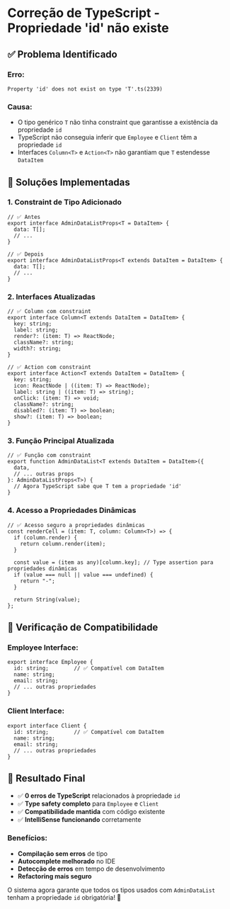 # Correção de TypeScript - Propriedade 'id' não existe

## ✅ Problema Identificado

### **Erro:**
```
Property 'id' does not exist on type 'T'.ts(2339)
```

### **Causa:**
- O tipo genérico `T` não tinha constraint que garantisse a existência da propriedade `id`
- TypeScript não conseguia inferir que `Employee` e `Client` têm a propriedade `id`
- Interfaces `Column<T>` e `Action<T>` não garantiam que `T` estendesse `DataItem`

## 🔧 Soluções Implementadas

### 1. **Constraint de Tipo Adicionado**

```tsx
// ✅ Antes
export interface AdminDataListProps<T = DataItem> {
  data: T[];
  // ...
}

// ✅ Depois
export interface AdminDataListProps<T extends DataItem = DataItem> {
  data: T[];
  // ...
}
```

### 2. **Interfaces Atualizadas**

```tsx
// ✅ Column com constraint
export interface Column<T extends DataItem = DataItem> {
  key: string;
  label: string;
  render?: (item: T) => ReactNode;
  className?: string;
  width?: string;
}

// ✅ Action com constraint
export interface Action<T extends DataItem = DataItem> {
  key: string;
  icon: ReactNode | ((item: T) => ReactNode);
  label: string | ((item: T) => string);
  onClick: (item: T) => void;
  className?: string;
  disabled?: (item: T) => boolean;
  show?: (item: T) => boolean;
}
```

### 3. **Função Principal Atualizada**

```tsx
// ✅ Função com constraint
export function AdminDataList<T extends DataItem = DataItem>({
  data,
  // ... outras props
}: AdminDataListProps<T>) {
  // Agora TypeScript sabe que T tem a propriedade 'id'
}
```

### 4. **Acesso a Propriedades Dinâmicas**

```tsx
// ✅ Acesso seguro a propriedades dinâmicas
const renderCell = (item: T, column: Column<T>) => {
  if (column.render) {
    return column.render(item);
  }

  const value = (item as any)[column.key]; // Type assertion para propriedades dinâmicas
  if (value === null || value === undefined) {
    return "-";
  }

  return String(value);
};
```

## 🎯 Verificação de Compatibilidade

### **Employee Interface:**
```tsx
export interface Employee {
  id: string;        // ✅ Compatível com DataItem
  name: string;
  email: string;
  // ... outras propriedades
}
```

### **Client Interface:**
```tsx
export interface Client {
  id: string;        // ✅ Compatível com DataItem
  name: string;
  email: string;
  // ... outras propriedades
}
```

## 🚀 Resultado Final

- ✅ **0 erros de TypeScript** relacionados à propriedade `id`
- ✅ **Type safety completo** para `Employee` e `Client`
- ✅ **Compatibilidade mantida** com código existente
- ✅ **IntelliSense funcionando** corretamente

### **Benefícios:**
- **Compilação sem erros** de tipo
- **Autocomplete melhorado** no IDE
- **Detecção de erros** em tempo de desenvolvimento
- **Refactoring mais seguro**

O sistema agora garante que todos os tipos usados com `AdminDataList` tenham a propriedade `id` obrigatória! 🎉
